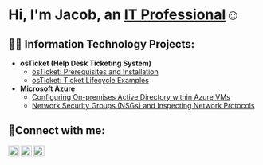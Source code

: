 <h1>Hi, I'm Jacob, an <a href="https://linkedin.com/in/Josh">IT Professional</a>☺</h1>

<h2>👨‍💻 Information Technology Projects:</h2>

- <b>osTicket (Help Desk Ticketing System)</b>
  - [osTicket: Prerequisites and Installation](https://github.com/jacobcardella/osticket-prereqs)
  - [osTicket: Ticket Lifecycle Examples](https://github.com/jacobcardella/ticket-lifecycle)
- <b>Microsoft Azure</b>
  - [Configuring On-premises Active Directory within Azure VMs](https://github.com/jacobcardella/configure-AD)
  - [Network Security Groups (NSGs) and Inspecting Network Protocols](https://github.com/jacobcardella/azure-network-protocols)

<h2>🤳Connect with me:</h2>

[<img align="left" alt="Josh | Twitter" width="22px" src="https://cdn.jsdelivr.net/npm/simple-icons@v3/icons/twitter.svg" />][twitter]
[<img align="left" alt="Josh | LinkedIn" width="22px" src="https://cdn.jsdelivr.net/npm/simple-icons@v3/icons/linkedin.svg" />][linkedin]
[<img align="left" alt="Josh | Instagram" width="22px" src="https://cdn.jsdelivr.net/npm/simple-icons@v3/icons/instagram.svg" />][instagram]

[twitter]: https://twitter.com
[instagram]: https://www.instagram.com
[linkedin]: https://linkedin.com
